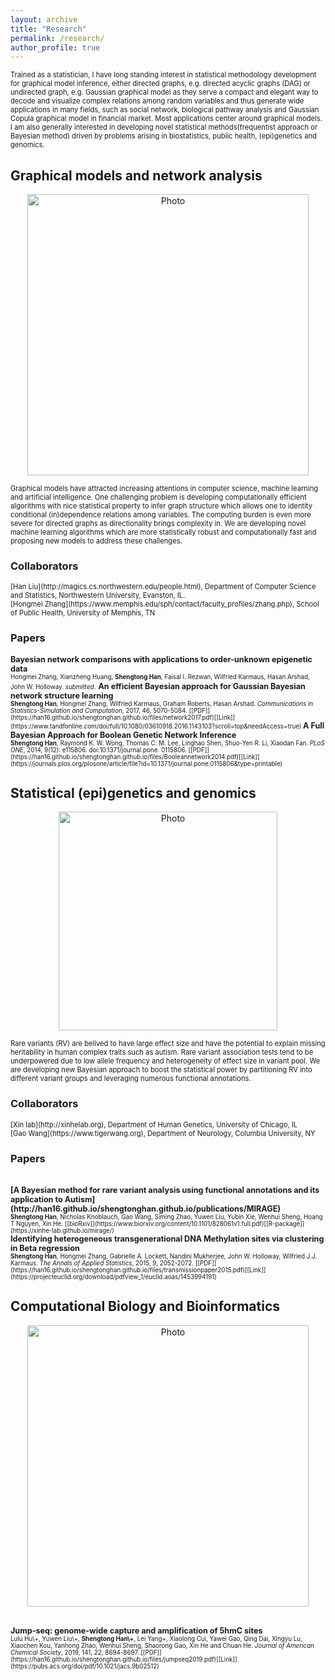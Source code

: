 ```yaml
---
layout: archive
title: "Research"
permalink: /research/
author_profile: true
---
```

<span style="font-size:0.8em;">
Trained as a statistician, I have long standing interest in statistical methodology development for graphical model inference, either directed graphs, e.g. directed acyclic graphs (DAG) or undirected graph, e.g. Gaussian graphical model  as they serve a compact and elegant way to decode and visualize complex relations among random variables and thus generate wide applications in many fields, such as social network, biological pathway analysis and Gaussian Copula graphical model in financial market. Most applications center around graphical models. I am also generally interested in developing novel statistical methods(frequentist approach or Bayesian method) driven by problems arising in biostatistics, public health, (epi)genetics and genomics.</span>     


## Graphical models and network analysis 


<p align="center">
  <img src="https://han16.github.io/shengtonghan.github.io/images/network.png?raw=true" alt="Photo" style="width: 450px;"/> 
</p>


<span style="font-size:0.8em;">
Graphical models have attracted increasing attentions in computer science, machine learning and artificial intelligence. One challenging problem is developing computationally efficient algorithms with nice statistical property to infer graph structure which allows one to identity conditional (in)dependence relations among variables. The computing burden is even more severe for directed graphs as directionality brings complexity in. We are developing novel machine learning algorithms which are more statistically robust and computationally fast and proposing new models to address these challenges.        </span> 

### Collaborators

<span style="font-size:0.8em;"> 
[Han Liu](http://magics.cs.northwestern.edu/people.html), Department of Computer Science and Statistics, Northwestern University, Evanston, IL.<br></span> 
<span style="font-size:0.8em;"> 
 [Hongmei Zhang](https://www.memphis.edu/sph/contact/faculty_profiles/zhang.php), School of Public Health, University of Memphis, TN<br></span>

### Papers 

<span style="font-size:0.9em;"> 
<b>  Bayesian network comparisons with applications to order-unknown epigenetic data </b> <br></span>
<span style="font-size:0.7em;">
Hongmei Zhang, Xianzheng Huang, <b>Shengtong Han</b>, Faisal I. Rezwan, Wilfried Karmaus, Hasan Arshad, John W. Holloway.<i> submitted</i>.</span>

<span style="font-size:0.9em;"> 
<b>   An efficient Bayesian approach for Gaussian Bayesian network structure learning </b> <br></span> 
<span style="font-size:0.7em;">
<b>Shengtong Han</b>, Hongmei Zhang, Wilfried Karmaus, Graham Roberts, Hasan Arshad. <i>Communications in Statistics-Simulation and Computation</i>, 2017, 46, 5070-5084. [[PDF]](https://han16.github.io/shengtonghan.github.io/files/network2017.pdf)[[Link]](https://www.tandfonline.com/doi/full/10.1080/03610918.2016.1143103?scroll=top&needAccess=true) </span>

<span style="font-size:0.9em;"> 
<b>     A Full Bayesian Approach for Boolean Genetic Network Inference </b> <br></span> 
<span style="font-size:0.7em;">
<b>Shengtong Han</b>, Raymond K. W. Wong, Thomas C. M. Lee, Linghao Shen, Shuo-Yen R. Li, Xiaodan Fan. <i>PLoS ONE</i>, 2014, 9(12): e115806. doi:10.1371/journal.pone. 0115806. [[PDF]](https://han16.github.io/shengtonghan.github.io/files/Booleannetwork2014.pdf)[[Link]](https://journals.plos.org/plosone/article/file?id=10.1371/journal.pone.0115806&type=printable) </span> 


## Statistical (epi)genetics and genomics 

<p align="center">
  <img src="https://han16.github.io/shengtonghan.github.io/images/genetics.png?raw=true" alt="Photo" style="width: 350px;"/> 
</p>

<span style="font-size:0.8em;">
Rare variants (RV) are belived to have large effect size and have the potential to explain missing heritability in human complex traits such as autism.  Rare variant association tests tend to be underpowered due to low allele frequency and heterogeneity of effect size in variant pool. We are developing new Bayesian approach to boost the statistical power by partitioning RV into different variant groups and leveraging numerous functional annotations.            </span> 


### Collaborators

<span style="font-size:0.8em;"> 
[Xin lab](http://xinhelab.org), Department of Human Genetics, University of Chicago, IL<br></span>
<span style="font-size:0.8em;">   
[Gao Wang](https://www.tigerwang.org), Department of Neurology, Columbia University, NY<br></span>

### Papers

<br>
<span style="font-size:0.9em;">
<b>[A Bayesian method for rare variant analysis using functional annotations and its application to Autism](http://han16.github.io/shengtonghan.github.io/publications/MIRAGE)  </b> <br> </span>
<span style="font-size:0.7em;">
 <b>Shengtong Han</b>, Nicholas Knoblauch, Gao Wang, Siming Zhao, Yuwen Liu, Yubin Xie, Wenhui Sheng, Hoang T Nguyen, Xin He. 
[[bioRxiv]](https://www.biorxiv.org/content/10.1101/828061v1.full.pdf)[[R-package]](https://xinhe-lab.github.io/mirage/)
</span>
  
<br>
<span style="font-size:0.9em;"> 
<b>    Identifying heterogeneous transgenerational DNA Methylation sites via clustering in Beta regression </b> <br></span> 
<span style="font-size:0.7em;">
<b>Shengtong Han</b>, Hongmei Zhang, Gabrielle A. Lockett, Nandini Mukherjee, John W. Holloway, Wilfried J.J. Karmaus. <i>The Annals of Applied Statistics</i>, 2015, 9, 2052-2072. [[PDF]](https://han16.github.io/shengtonghan.github.io/files/transmissionpaper2015.pdf)[[Link]](https://projecteuclid.org/download/pdfview_1/euclid.aoas/1453994191) </span> 



## Computational Biology and Bioinformatics

<p align="center">
  <img src="https://han16.github.io/shengtonghan.github.io/images/bioinformatics.png?raw=true" alt="Photo" style="width: 450px;"/> 
</p>

<br>
<span style="font-size:0.9em;"> 
 <b> Jump-seq: genome-wide capture and amplification of 5hmC sites </b> <br></span> 
<span style="font-size:0.7em;">
Lulu Hu\+, Yuwen Liu\+, <b>Shengtong Han\+</b>, Lei Yang+, Xiaolong Cui, Yawei Gao, Qing Dai, Xingyu Lu, Xiaochen Kou, Yanhong Zhao, Wenhui Sheng, Shaorong Gao, Xin He and Chuan He. <i>Journal of American Chemical Society</i>, 2019, 141, 22, 8694-8697. [[PDF]](https://han16.github.io/shengtonghan.github.io/files/jumpseq2019.pdf)[[Link]](https://pubs.acs.org/doi/pdf/10.1021/jacs.9b02512) </span> 
